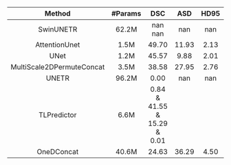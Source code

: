 |          Method           | #Params |              DSC              |  ASD  | HD95 | NSD  |
| :-----------------------: | :-----: | :---------------------------: | :---: | :--: | :--: |
|         SwinUNETR         |  62.2M  |           nan   nan           |  nan  | nan  |      |
|       AttentionUnet       |  1.5M   |             49.70             | 11.93 | 2.13 | 0.62 |
|           UNet            |  1.2M   |             45.57             | 9.88  | 2.01 | 0.59 |
| MultiScale2DPermuteConcat |  3.5M   |             38.58             | 27.95 | 2.76 | 0.45 |
|           UNETR           |  96.2M  |             0.00              |  nan  | nan  | 0.00 |
|        TLPredictor        |  6.6M   | 0.84  & 41.55 & 15.29  & 0.01 |       |      |      |
|        OneDConcat         |  40.6M  |             24.63             | 36.29 | 4.50 | 0.34 |
